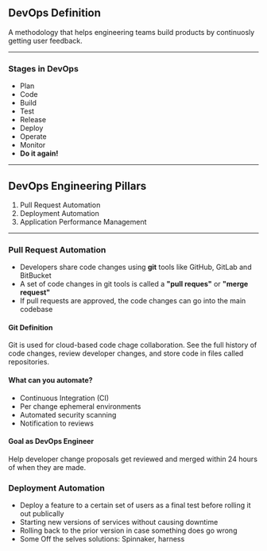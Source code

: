 ## DevOps Definition

A methodology that helps engineering teams build products by continuosly getting user feedback.

---

### Stages in DevOps

- Plan
- Code
- Build
- Test
- Release
- Deploy
- Operate
- Monitor
- **Do it again!**

---

## DevOps Engineering Pillars

1. Pull Request Automation
2. Deployment Automation
3. Application Performance Management

---

### Pull Request Automation

- Developers share code changes using **git** tools like GitHub, GitLab and BitBucket
- A set of code changes in git tools is called a **"pull reques"** or **"merge request"**
- If pull requests are approved, the code changes can go into the main codebase

#### Git Definition

Git is used for cloud-based code chage collaboration. See the full history of code changes, review developer changes, and store code in files called repositories.

#### What can you automate?

- Continuous Integration (CI)
- Per change ephemeral environments
- Automated security scanning
- Notification to reviews

#### Goal as DevOps Engineer

Help developer change proposals get reviewed and merged within 24 hours of when they are made.

### Deployment Automation

- Deploy a feature to a certain set of users as a final test before rolling it out publically
- Starting new versions of services without causing downtime
- Rolling back to the prior version in case something does go wrong
- Some Off the selves solutions: Spinnaker, harness
